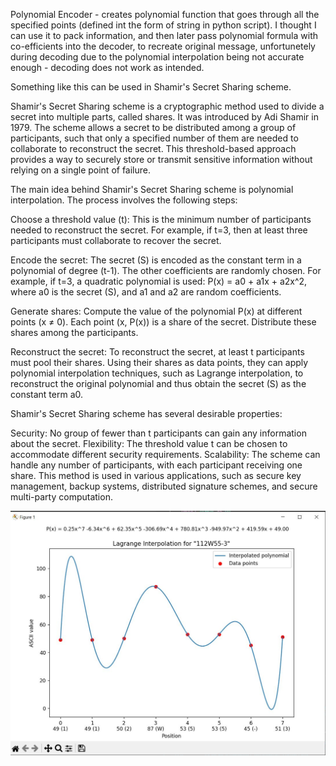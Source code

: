 
Polynomial Encoder - creates polynomial function that goes through all the specified points (defined int the form of string in python script).
I thought I can use it to pack information, and then later pass  polynomial formula with co-efficients into the decoder, to recreate original message, unfortunetely during decoding due to the polynomial interpolation being not accurate enough - decoding does not work as intended. 

Something like this can be used in Shamir's Secret Sharing scheme.

Shamir's Secret Sharing scheme is a cryptographic method used to divide a secret into multiple parts, called shares. It was introduced by Adi Shamir in 1979. The scheme allows a secret to be distributed among a group of participants, such that only a specified number of them are needed to collaborate to reconstruct the secret. This threshold-based approach provides a way to securely store or transmit sensitive information without relying on a single point of failure.

The main idea behind Shamir's Secret Sharing scheme is polynomial interpolation. The process involves the following steps:

Choose a threshold value (t): This is the minimum number of participants needed to reconstruct the secret. For example, if t=3, then at least three participants must collaborate to recover the secret.

Encode the secret: The secret (S) is encoded as the constant term in a polynomial of degree (t-1). The other coefficients are randomly chosen. For example, if t=3, a quadratic polynomial is used: P(x) = a0 + a1x + a2x^2, where a0 is the secret (S), and a1 and a2 are random coefficients.

Generate shares: Compute the value of the polynomial P(x) at different points (x ≠ 0). Each point (x, P(x)) is a share of the secret. Distribute these shares among the participants.

Reconstruct the secret: To reconstruct the secret, at least t participants must pool their shares. Using their shares as data points, they can apply polynomial interpolation techniques, such as Lagrange interpolation, to reconstruct the original polynomial and thus obtain the secret (S) as the constant term a0.

Shamir's Secret Sharing scheme has several desirable properties:

Security: No group of fewer than t participants can gain any information about the secret.
Flexibility: The threshold value t can be chosen to accommodate different security requirements.
Scalability: The scheme can handle any number of participants, with each participant receiving one share.
This method is used in various applications, such as secure key management, backup systems, distributed signature schemes, and secure multi-party computation.


![ Polynomial Encoder ](_poly_encoder.JPG)
